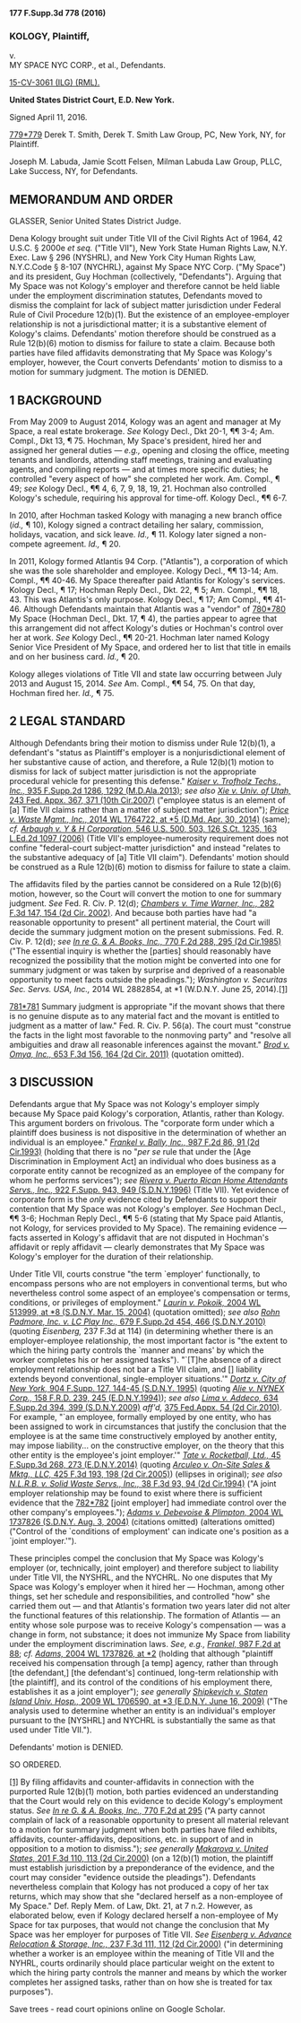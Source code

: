**177 F.Supp.3d 778 (2016)**

### KOLOGY, Plaintiff,  
v.  
MY SPACE NYC CORP., et al., Defendants.

[15-CV-3061 (ILG) (RML).](https://scholar.google.com/scholar?scidkt=17100407152957852198&as_sdt=2&hl=en)

**United States District Court, E.D. New York.**

Signed April 11, 2016.

[779](https://scholar.google.com/scholar_case?case=5171880513635207739#p779)[\*779](https://scholar.google.com/scholar_case?case=5171880513635207739#p779) Derek T. Smith, Derek T. Smith Law Group, PC, New York, NY, for Plaintiff.

Joseph M. Labuda, Jamie Scott Felsen, Milman Labuda Law Group, PLLC, Lake Success, NY, for Defendants.

## MEMORANDUM AND ORDER

GLASSER, Senior United States District Judge.

Dena Kology brought suit under Title VII of the Civil Rights Act of 1964, 42 U.S.C. § 2000e _et seq._ ("Title VII"), New York State Human Rights Law, N.Y. Exec. Law § 296 (NYSHRL), and New York City Human Rights Law, N.Y.C.Code § 8-107 (NYCHRL), against My Space NYC Corp. ("My Space") and its president, Guy Hochman (collectively, "Defendants"). Arguing that My Space was not Kology's employer and therefore cannot be held liable under the employment discrimination statutes, Defendants moved to dismiss the complaint for lack of subject matter jurisdiction under Federal Rule of Civil Procedure 12(b)(1). But the existence of an employee-employer relationship is not a jurisdictional matter; it is a substantive element of Kology's claims. Defendants' motion therefore should be construed as a Rule 12(b)(6) motion to dismiss for failure to state a claim. Because both parties have filed affidavits demonstrating that My Space was Kology's employer, however, the Court converts Defendants' motion to dismiss to a motion for summary judgment. The motion is DENIED.

## 1 BACKGROUND

From May 2009 to August 2014, Kology was an agent and manager at My Space, a real estate brokerage. _See_ Kology Decl., Dkt 20-1, ¶¶ 3-4; Am. Compl., Dkt 13, ¶ 75. Hochman, My Space's president, hired her and assigned her general duties — _e.g.,_ opening and closing the office, meeting tenants and landlords, attending staff meetings, training and evaluating agents, and compiling reports — and at times more specific duties; he controlled "every aspect of how" she completed her work. Am. Compl., ¶ 49; _see_ Kology Decl., ¶¶ 4, 6, 7, 9, 18, 19, 21. Hochman also controlled Kology's schedule, requiring his approval for time-off. Kology Decl., ¶¶ 6-7.

In 2010, after Hochman tasked Kology with managing a new branch office (_id.,_ ¶ 10), Kology signed a contract detailing her salary, commission, holidays, vacation, and sick leave. _Id.,_ ¶ 11. Kology later signed a non-compete agreement. _Id.,_ ¶ 20.

In 2011, Kology formed Atlantis 94 Corp. ("Atlantis"), a corporation of which she was the sole shareholder and employee. Kology Decl., ¶¶ 13-14; Am. Compl., ¶¶ 40-46. My Space thereafter paid Atlantis for Kology's services. Kology Decl., ¶ 17; Hochman Reply Decl., Dkt. 22, ¶ 5; Am. Compl., ¶¶ 18, 43. This was Atlantis's only purpose. Kology Decl., ¶ 17; Am Compl., ¶¶ 41-46. Although Defendants maintain that Atlantis was a "vendor" of [780](https://scholar.google.com/scholar_case?case=5171880513635207739#p780)[\*780](https://scholar.google.com/scholar_case?case=5171880513635207739#p780) My Space (Hochman Decl., Dkt. 17, ¶ 4), the parties appear to agree that this arrangement did not affect Kology's duties or Hochman's control over her at work. _See_ Kology Decl., ¶¶ 20-21. Hochman later named Kology Senior Vice President of My Space, and ordered her to list that title in emails and on her business card. _Id.,_ ¶ 20.

Kology alleges violations of Title VII and state law occurring between July 2013 and August 15, 2014. _See_ Am. Compl., ¶¶ 54, 75. On that day, Hochman fired her. _Id.,_ ¶ 75.

## 2 LEGAL STANDARD

Although Defendants bring their motion to dismiss under Rule 12(b)(1), a defendant's "status as Plaintiff's employer is a nonjurisdictional element of her substantive cause of action, and therefore, a Rule 12(b)(1) motion to dismiss for lack of subject matter jurisdiction is not the appropriate procedural vehicle for presenting this defense." [_Kaiser v. Trofholz Techs., Inc.,_ 935 F.Supp.2d 1286, 1292 (M.D.Ala.2013)](https://scholar.google.com/scholar_case?case=10041164689067766757&hl=en&as_sdt=6,34); _see also_ [_Xie v. Univ. of Utah,_ 243 Fed. Appx. 367, 371 (10th Cir.2007)](https://scholar.google.com/scholar_case?about=5621692379527710684&hl=en&as_sdt=6,34) ("employee status is an element of \[a\] Title VII claims rather than a matter of subject matter jurisdiction"); [_Price v. Waste Mgmt., Inc.,_ 2014 WL 1764722, at \*5 (D.Md. Apr. 30, 2014)](https://scholar.google.com/scholar_case?about=15626640046268538600&hl=en&as_sdt=6,34) (same); _cf._ [_Arbaugh v. Y & H Corporation,_ 546 U.S. 500, 503, 126 S.Ct. 1235, 163 L.Ed.2d 1097 (2006)](https://scholar.google.com/scholar_case?case=263839110266911189&hl=en&as_sdt=6,34) (Title VII's employee-numerosity requirement does not confine "federal-court subject-matter jurisdiction" and instead "relates to the substantive adequacy of \[a\] Title VII claim"). Defendants' motion should be construed as a Rule 12(b)(6) motion to dismiss for failure to state a claim.

The affidavits filed by the parties cannot be considered on a Rule 12(b)(6) motion, however, so the Court will convert the motion to one for summary judgment. _See_ Fed. R. Civ. P. 12(d); [_Chambers v. Time Warner, Inc.,_ 282 F.3d 147, 154 (2d Cir. 2002)](https://scholar.google.com/scholar_case?case=13551920657846713155&hl=en&as_sdt=6,34). And because both parties have had "a reasonable opportunity to present" all pertinent material, the Court will decide the summary judgment motion on the present submissions. Fed. R. Civ. P. 12(d); _see_ [_In re G. & A. Books, Inc.,_ 770 F.2d 288, 295 (2d Cir.1985)](https://scholar.google.com/scholar_case?case=12748775851507875903&hl=en&as_sdt=6,34) ("The essential inquiry is whether the \[parties\] should reasonably have recognized the possibility that the motion might be converted into one for summary judgment or was taken by surprise and deprived of a reasonable opportunity to meet facts outside the pleadings."); _Washington v. Securitas Sec. Servs. USA, Inc.,_ 2014 WL 2882854, at \*1 (W.D.N.Y. June 25, 2014).[\[1\]](https://scholar.google.com/scholar_case?case=5171880513635207739#[1])

[781](https://scholar.google.com/scholar_case?case=5171880513635207739#p781)[\*781](https://scholar.google.com/scholar_case?case=5171880513635207739#p781) Summary judgment is appropriate "if the movant shows that there is no genuine dispute as to any material fact and the movant is entitled to judgment as a matter of law." Fed. R. Civ. P. 56(a). The court must "construe the facts in the light most favorable to the nonmoving party" and "resolve all ambiguities and draw all reasonable inferences against the movant." [_Brod v. Omya, Inc.,_ 653 F.3d 156, 164 (2d Cir. 2011)](https://scholar.google.com/scholar_case?case=86372397667374176&hl=en&as_sdt=6,34) (quotation omitted).

## 3 DISCUSSION

Defendants argue that My Space was not Kology's employer simply because My Space paid Kology's corporation, Atlantis, rather than Kology. This argument borders on frivolous. The "corporate form under which a plaintiff does business is not dispositive in the determination of whether an individual is an employee." [_Frankel v. Bally, Inc.,_ 987 F.2d 86, 91 (2d Cir.1993)](https://scholar.google.com/scholar_case?case=15274797980580573403&hl=en&as_sdt=6,34) (holding that there is no "_per se_ rule that under the \[Age Discrimination in Employment Act\] an individual who does business as a corporate entity cannot be recognized as an employee of the company for whom he performs services"); _see_ [_Rivera v. Puerto Rican Home Attendants Servs., Inc.,_ 922 F.Supp. 943, 949 (S.D.N.Y.1996)](https://scholar.google.com/scholar_case?case=9127245174084783249&hl=en&as_sdt=6,34) (Title VII). Yet evidence of corporate form is the _only_ evidence cited by Defendants to support their contention that My Space was not Kology's employer. _See_ Hochman Decl., ¶¶ 3-6; Hochman Reply Decl., ¶¶ 5-6 (stating that My Space paid Atlantis, not Kology, for services provided to My Space). The remaining evidence — facts asserted in Kology's affidavit that are not disputed in Hochman's affidavit or reply affidavit — clearly demonstrates that My Space was Kology's employer for the duration of their relationship.

Under Title VII, courts construe "the term \`employer' functionally, to encompass persons who are not employers in conventional terms, but who nevertheless control some aspect of an employee's compensation or terms, conditions, or privileges of employment." [_Laurin v. Pokoik,_ 2004 WL 513999, at \*8 (S.D.N.Y. Mar. 15, 2004)](https://scholar.google.com/scholar_case?about=2889507375267862030&hl=en&as_sdt=6,34) (quotation omitted); _see also_ [_Rohn Padmore, Inc. v. LC Play Inc.,_ 679 F.Supp.2d 454, 466 (S.D.N.Y.2010)](https://scholar.google.com/scholar_case?case=12557650923376631877&hl=en&as_sdt=6,34) (quoting _Eisenberg,_ 237 F.3d at 114) (in determining whether there is an employer-employee relationship, the most important factor is "the extent to which the hiring party controls the \`manner and means' by which the worker completes his or her assigned tasks"). "\`\[T\]he absence of a direct employment relationship does not bar a Title VII claim, and \[\] liability extends beyond conventional, single-employer situations.'" [_Dortz v. City of New York,_ 904 F.Supp. 127, 144-45 (S.D.N.Y. 1995)](https://scholar.google.com/scholar_case?case=13276614943291901&hl=en&as_sdt=6,34) (quoting [_Alie v. NYNEX Corp.,_ 158 F.R.D. 239, 245 (E.D.N.Y.1994)](https://scholar.google.com/scholar_case?about=17354821718276025789&hl=en&as_sdt=6,34)); _see also_ [_Lima v. Addeco,_ 634 F.Supp.2d 394, 399 (S.D.N.Y.2009)](https://scholar.google.com/scholar_case?case=13456033719947150468&hl=en&as_sdt=6,34) _aff'd,_ [375 Fed.Appx. 54 (2d Cir.2010)](https://scholar.google.com/scholar_case?about=17500055348976957745&hl=en&as_sdt=6,34). For example, "\`an employee, formally employed by one entity, who has been assigned to work in circumstances that justify the conclusion that the employee is at the same time constructively employed by another entity, may impose liability... on the constructive employer, on the theory that this other entity is the employee's joint employer.'" [_Tate v. Rocketball, Ltd.,_ 45 F.Supp.3d 268, 273 (E.D.N.Y.2014)](https://scholar.google.com/scholar_case?case=515239382996571579&hl=en&as_sdt=6,34) (quoting [_Arculeo v. On-Site Sales & Mktg., LLC,_ 425 F.3d 193, 198 (2d Cir.2005)](https://scholar.google.com/scholar_case?case=12620517491574231840&hl=en&as_sdt=6,34)) (ellipses in original); _see also_ [_N.L.R.B. v. Solid Waste Servs., Inc.,_ 38 F.3d 93, 94 (2d Cir.1994)](https://scholar.google.com/scholar_case?case=15451712919418164862&hl=en&as_sdt=6,34) ("A joint employer relationship may be found to exist where there is sufficient evidence that the [782](https://scholar.google.com/scholar_case?case=5171880513635207739#p782)[\*782](https://scholar.google.com/scholar_case?case=5171880513635207739#p782) \[joint employer\] had immediate control over the other company's employees."); [_Adams v. Debevoise & Plimpton,_ 2004 WL 1737826 (S.D.N.Y. Aug. 3, 2004)](https://scholar.google.com/scholar_case?about=1500922117043615638&hl=en&as_sdt=6,34) (citations omitted) (alterations omitted) ("Control of the \`conditions of employment' can indicate one's position as a \`joint employer.'").

These principles compel the conclusion that My Space was Kology's employer (or, technically, joint employer) and therefore subject to liability under Title VII, the NYSHRL, and the NYCHRL. No one disputes that My Space was Kology's employer when it hired her — Hochman, among other things, set her schedule and responsibilities, and controlled "how" she carried them out — and that Atlantis's formation two years later did not alter the functional features of this relationship. The formation of Atlantis — an entity whose sole purpose was to receive Kology's compensation — was a change in form, not substance; it does not immunize My Space from liability under the employment discrimination laws. _See, e.g.,_ [_Frankel,_ 987 F.2d at 88](https://scholar.google.com/scholar_case?case=15274797980580573403&hl=en&as_sdt=6,34); _cf._ [_Adams,_ 2004 WL 1737826, at \*2](https://scholar.google.com/scholar_case?about=1500922117043615638&hl=en&as_sdt=6,34) (holding that although "plaintiff received his compensation through \[a temp\] agency, rather than through \[the defendant,\] \[the defendant's\] continued, long-term relationship with \[the plaintiff\], and its control of the conditions of his employment there, establishes it as a joint employer"); _see generally_ [_Shipkevich v. Staten Island Univ. Hosp.,_ 2009 WL 1706590, at \*3 (E.D.N.Y. June 16, 2009)](https://scholar.google.com/scholar_case?about=17048645148861377800&hl=en&as_sdt=6,34) ("The analysis used to determine whether an entity is an individual's employer pursuant to the \[NYSHRL\] and NYCHRL is substantially the same as that used under Title VII.").

Defendants' motion is DENIED.

SO ORDERED.

[\[1\]](https://scholar.google.com/scholar_case?case=5171880513635207739#r[1]) By filing affidavits and counter-affidavits in connection with the purported Rule 12(b)(1) motion, both parties evidenced an understanding that the Court would rely on this evidence to decide Kology's employment status. _See_ [_In re G. & A. Books, Inc.,_ 770 F.2d at 295](https://scholar.google.com/scholar_case?case=12748775851507875903&hl=en&as_sdt=6,34) ("A party cannot complain of lack of a reasonable opportunity to present all material relevant to a motion for summary judgment when both parties have filed exhibits, affidavits, counter-affidavits, depositions, etc. in support of and in opposition to a motion to dismiss."); _see generally_ [_Makarova v. United States,_ 201 F.3d 110, 113 (2d Cir.2000)](https://scholar.google.com/scholar_case?case=880817478771538807&hl=en&as_sdt=6,34) (on a 12(b)(1) motion, the plaintiff must establish jurisdiction by a preponderance of the evidence, and the court may consider "evidence outside the pleadings"). Defendants nevertheless complain that Kology has not produced a copy of her tax returns, which may show that she "declared herself as a non-employee of My Space." Def. Reply Mem. of Law, Dkt. 21, at 7 n.2. However, as elaborated below, even if Kology declared herself a non-employee of My Space for tax purposes, that would not change the conclusion that My Space was her employer for purposes of Title VII. _See_ [_Eisenberg v. Advance Relocation & Storage, Inc.,_ 237 F.3d 111, 112 (2d Cir.2000)](https://scholar.google.com/scholar_case?case=103007607060224018&hl=en&as_sdt=6,34) ("in determining whether a worker is an employee within the meaning of Title VII and the NYHRL, courts ordinarily should place particular weight on the extent to which the hiring party controls the manner and means by which the worker completes her assigned tasks, rather than on how she is treated for tax purposes").

Save trees - read court opinions online on Google Scholar.